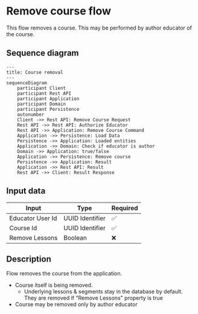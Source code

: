 # Remove course flow

This flow removes a course. This may be performed by author educator of the course.

## Sequence diagram

```mermaid
---
title: Course removal
---
sequenceDiagram
    participant Client
    participant Rest API
    participant Application
    participant Domain
    participant Persistence
    autonumber
    Client ->> Rest API: Remove Course Request
    Rest API ->> Rest API: Authorize Educator
    Rest API ->> Application: Remove Course Command
    Application ->> Persistence: Load Data
    Persistence ->> Application: Loaded entities
    Application ->> Domain: Check if educator is author
    Domain ->> Application: true/false
    Application ->> Persistence: Remove course
    Persistence ->> Application: Result
    Application ->> Rest API: Result
    Rest API ->> Client: Result Response
```

## Input data

| Input            | Type            | Required |
|------------------|-----------------|----------|
| Educator User Id | UUID Identifier | ✅        |
| Course Id        | UUID Identifier | ✅        |
| Remove Lessons   | Boolean         | ❌        |

## Description

Flow removes the course from the application.

- Course itself is being removed.
    - Underlying lessons & segments stay in the database by default. They are removed if "Remove Lessons" property is
      true
- Course may be removed only by author educator